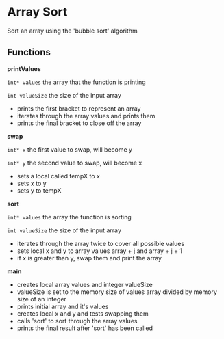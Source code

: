 # Array Sort
Sort an array using the 'bubble sort' algorithm

## Functions

**printValues**
  
  `int* values`
    the array that the function is printing
  
  `int valueSize`
    the size of the input array
  
  * prints the first bracket to represent an array
  * iterates through the array values and prints them
  * prints the final bracket to close off the array

**swap**
  
  `int* x`
    the first value to swap, will become y
  
  `int* y`
    the second value to swap, will become x
  
  * sets a local called tempX to x
  * sets x to y
  * sets y to tempX

**sort**
  
  `int* values`
    the array the function is sorting
  
  `int valueSize`
    the size of the input array
  
  * iterates through the array twice to cover all possible values
  * sets local x and y to array values array + j and array + j + 1
  * if x is greater than y, swap them and print the array

**main**
  
  * creates local array values and integer valueSize
  * valueSize is set to the memory size of values array divided by memory size of an integer
  * prints initial array and it's values
  * creates local x and y and tests swapping them
  * calls 'sort' to sort through the array values
  * prints the final result after 'sort' has been called


